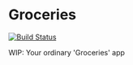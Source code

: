 # Groceries
[![Build Status](https://travis-ci.org/NSBaguette/Groceries.svg?branch=develop)](https://travis-ci.org/NSBaguette/Groceries)

WIP: Your ordinary 'Groceries' app
